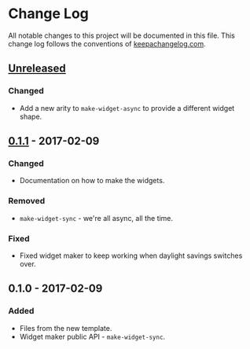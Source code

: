# Change Log
All notable changes to this project will be documented in this file. This change log follows the conventions of [keepachangelog.com](http://keepachangelog.com/).

## [Unreleased]
### Changed
- Add a new arity to `make-widget-async` to provide a different widget shape.

## [0.1.1] - 2017-02-09
### Changed
- Documentation on how to make the widgets.

### Removed
- `make-widget-sync` - we're all async, all the time.

### Fixed
- Fixed widget maker to keep working when daylight savings switches over.

## 0.1.0 - 2017-02-09
### Added
- Files from the new template.
- Widget maker public API - `make-widget-sync`.

[Unreleased]: https://github.com/your-name/node_clj/compare/0.1.1...HEAD
[0.1.1]: https://github.com/your-name/node_clj/compare/0.1.0...0.1.1
